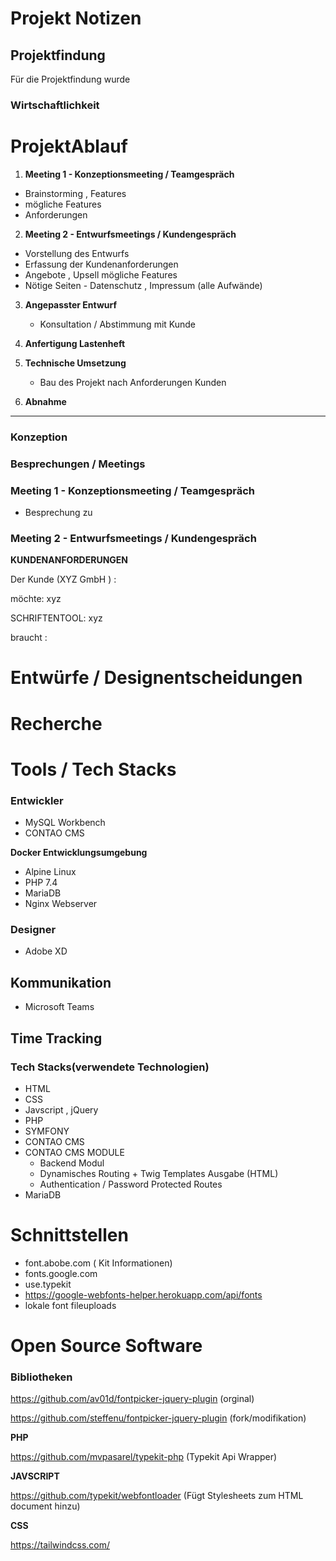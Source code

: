 # Projekt Notizen


## Projektfindung
Für die Projektfindung wurde

### Wirtschaftlichkeit


# ProjektAblauf
1. **Meeting 1 - Konzeptionsmeeting / Teamgespräch**
- Brainstorming , Features
- mögliche Features
- Anforderungen

2. **Meeting 2 - Entwurfsmeetings / Kundengespräch**
- Vorstellung des Entwurfs
- Erfassung der Kundenanforderungen
- Angebote , Upsell mögliche Features
- Nötige Seiten - Datenschutz , Impressum (alle Aufwände)

3. **Angepasster Entwurf**
   - Konsultation / Abstimmung mit Kunde

4. **Anfertigung Lastenheft**


5. **Technische Umsetzung**
    - Bau des Projekt nach Anforderungen Kunden


6. **Abnahme**

---

### Konzeption

### Besprechungen / Meetings

### Meeting 1 - Konzeptionsmeeting / Teamgespräch
- Besprechung zu

### Meeting 2 - Entwurfsmeetings / Kundengespräch

**KUNDENANFORDERUNGEN**

Der Kunde (XYZ GmbH ) :

möchte:
xyz

SCHRIFTENTOOL:
xyz

braucht :

# Entwürfe / Designentscheidungen


# Recherche

# Tools / Tech Stacks

### Entwickler
- MySQL Workbench
- CONTAO CMS

**Docker Entwicklungsumgebung**
- Alpine Linux
- PHP 7.4
- MariaDB
- Nginx Webserver

### Designer
- Adobe XD


## Kommunikation
- Microsoft Teams

## Time Tracking


### Tech Stacks(verwendete Technologien)
- HTML
- CSS
- Javscript , jQuery
- PHP
- SYMFONY
- CONTAO CMS
- CONTAO CMS MODULE
    - Backend Modul
    - Dynamisches Routing + Twig Templates Ausgabe (HTML)
    - Authentication / Password Protected Routes
- MariaDB

# Schnittstellen
- font.abobe.com ( Kit Informationen)
- fonts.google.com
- use.typekit
- https://google-webfonts-helper.herokuapp.com/api/fonts
- lokale font fileuploads

# Open Source Software

### Bibliotheken
https://github.com/av01d/fontpicker-jquery-plugin (orginal)

https://github.com/steffenu/fontpicker-jquery-plugin (fork/modifikation)

**PHP**

https://github.com/mvpasarel/typekit-php (Typekit Api Wrapper)

**JAVSCRIPT**

https://github.com/typekit/webfontloader (Fügt Stylesheets zum HTML document hinzu)


**CSS**

https://tailwindcss.com/

